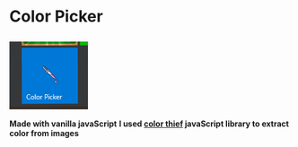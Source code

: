 # <p style="align: center;">Color Picker</p>
![Icon](/images/appicon.png)

__Made with vanilla javaScript__
__I used [color thief](https://lokeshdhakar.com/projects/color-thief/) javaScript library to extract color from images__
